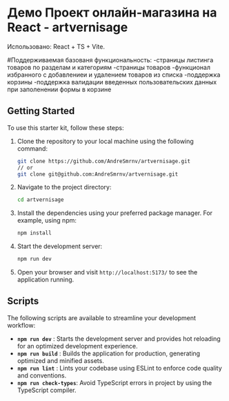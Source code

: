 # Демо Проект онлайн-магазина на React - artvernisage
Использовано: React + TS + Vite.

#Поддерживаемая базованя функциональность:
-страницы листинга товаров по разделам и категориям
-страницы товаров
-функционал избранного с добавлениеи и удалением товаров из списка
-поддержка корзины
-поддержка валидации введенных пользовательских данных при заполенении формы в корзине


## Getting Started

To use this starter kit, follow these steps:

1. Clone the repository to your local machine using the following command:

   ```bash
   git clone https://github.com/AndreSmrnv/artvernisage.git
   // or
   git clone git@github.com:AndreSmrnv/artvernisage.git
   ```

2. Navigate to the project directory:

   ```bash
   cd artvernisage
   ```

3. Install the dependencies using your preferred package manager. For example, using npm:

   ```bash
   npm install
   ```

4. Start the development server:

   ```bash
   npm run dev
   ```

5. Open your browser and visit `http://localhost:5173/` to see the application running.


## Scripts

The following scripts are available to streamline your development workflow:

- **`npm run dev`** : Starts the development server and provides hot reloading for an optimized development experience.
- **`npm run build`** : Builds the application for production, generating optimized and minified assets.
- **`npm run lint`** : Lints your codebase using ESLint to enforce code quality and conventions.
- **`npm run check-types`**: Avoid TypeScript errors in project by using the TypeScript compiler.
